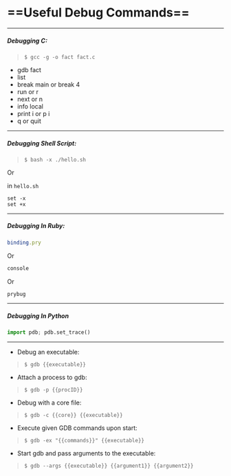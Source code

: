 # ==Useful Debug Commands==

---

##### Debugging C:
> `$ gcc -g -o fact fact.c`

- gdb fact
- list
- break main or break 4
- run or r
- next or n
- info local
- print i or p i
- q or quit

---

##### Debugging Shell Script:
> `$ bash -x ./hello.sh`

Or

in `hello.sh`
```shell
set -x
set +x
```

---

##### Debugging In Ruby:

```ruby
binding.pry
```

Or

```ruby
console
```

Or

```ruby
prybug
```

---

##### Debugging In Python
```python
import pdb; pdb.set_trace()
```

---

- Debug an executable:
> `$ gdb {{executable}}`

- Attach a process to gdb:
> `$ gdb -p {{procID}}`

- Debug with a core file:
> `$ gdb -c {{core}} {{executable}}`

- Execute given GDB commands upon start:
> `$ gdb -ex "{{commands}}" {{executable}}`

- Start gdb and pass arguments to the executable:
> `$ gdb --args {{executable}} {{argument1}} {{argument2}}`
